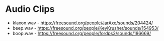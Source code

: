 # Audio Clips

* klaxon.wav - https://freesound.org/people/JarAxe/sounds/204424/
* beep.wav - https://freesound.org/people/KeyKrusher/sounds/154953/
* boop.wav - https://freesound.org/people/fordps3/sounds/186669/
